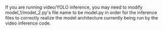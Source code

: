 



If you are running video/YOLO inference, you may need to modify model_1/model_2.py's file name to be model.py in order for the inference files to correctly realize the model architecture currently being run by the video inference code.
